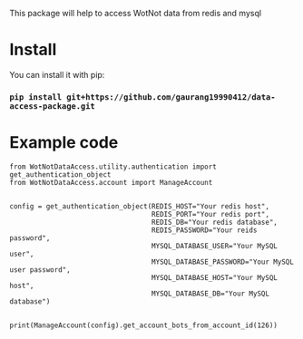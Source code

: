 This package will help to access WotNot data from redis and mysql

# Install

You can install it with pip:


### `pip install git+https://github.com/gaurang19990412/data-access-package.git`


# Example code

```
from WotNotDataAccess.utility.authentication import get_authentication_object
from WotNotDataAccess.account import ManageAccount


config = get_authentication_object(REDIS_HOST="Your redis host",
                                   REDIS_PORT="Your redis port",
                                   REDIS_DB="Your redis database",
                                   REDIS_PASSWORD="Your reids password",
                                   MYSQL_DATABASE_USER="Your MySQL user",
                                   MYSQL_DATABASE_PASSWORD="Your MySQL user password",
                                   MYSQL_DATABASE_HOST="Your MySQL host",
                                   MYSQL_DATABASE_DB="Your MySQL database")


print(ManageAccount(config).get_account_bots_from_account_id(126))

```